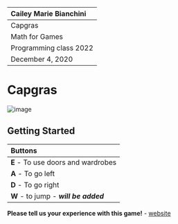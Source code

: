 | Cailey Marie Bianchini|
| :---          	|
| Capgras |
| Math for Games |
| Programming class 2022 |
|December 4, 2020|
# Capgras
![image](pictures/Menu.PNG)


## Getting Started
| Buttons |
| :---          	|
|**E** - To use doors and wardrobes |
|**A** - To go left |
|**D** - To go right |
|**W** - to jump - ***will be added***



**Please tell us your experience with this game!** - [website][rl-Review]

[rl-Review]:https://docs.google.com/forms/d/e/1FAIpQLSdDcHp0HY7mJKyqdf2t4mUNOs0VV59C9T787OWnuganmr9u8Q/viewform?usp=sf_link

